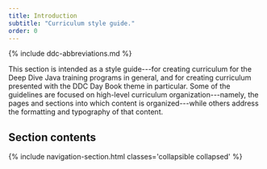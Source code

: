 ```yaml
---
title: Introduction
subtitle: "Curriculum style guide."
order: 0
---
```


{% include ddc-abbreviations.md %}

This section is intended as a style guide---for creating curriculum for the Deep Dive Java training programs in general, and for creating curriculum presented with the DDC Day Book theme in particular. Some of the guidelines are focused on high-level curriculum organization---namely, the pages and sections into which content is organized---while others address the formatting and typography of that content.

## Section contents

{% include navigation-section.html classes='collapsible collapsed' %}
